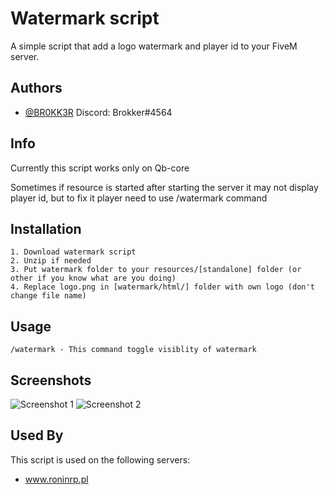 
# Watermark script

A simple script that add a logo watermark and player id to your FiveM server.
## Authors

- [@BR0KK3R](https://github.com/BR0KK3R)
    Discord: Brokker#4564

## Info

Currently this script works only on Qb-core

Sometimes if resource is started after starting the server it may not display player id, but to fix it player need to use /watermark command
## Installation

    1. Download watermark script
    2. Unzip if needed
    3. Put watermark folder to your resources/[standalone] folder (or other if you know what are you doing)
    4. Replace logo.png in [watermark/html/] folder with own logo (don't change file name)
## Usage

```
/watermark - This command toggle visiblity of watermark
```


## Screenshots

![Screenshot 1](https://i.ibb.co/H2CpgdN/Showcase-1.jpg)
![Screenshot 2](https://i.ibb.co/1rhF9Kb/Showcase-2.jpg)


## Used By

This script is used on the following servers:

- www.roninrp.pl
